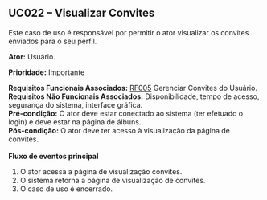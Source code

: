 ## UC022 – Visualizar Convites ##

Este caso de uso é responsável por permitir o ator visualizar os convites enviados para o seu perfil.

**Ator:** Usuário.

**Prioridade:** Importante

**Requisitos Funcionais Associados:** [RF005](RF005.md) Gerenciar Convites do Usuário.<br>
<b>Requisitos Não Funcionais Associados:</b> Disponibilidade, tempo de acesso, segurança do sistema, interface gráfica.<br>
<b>Pré-condição:</b> O ator deve estar conectado ao sistema (ter efetuado o login) e deve estar na página de álbuns.<br>
<b>Pós-condição:</b> O ator deve ter acesso à visualização da página de convites.<br>
<br>
<b>Fluxo de eventos principal</b>

1.	O ator acessa a página de visualização convites.<br>
2.	O sistema retorna a página de visualização de convites.<br>
3.	O caso de uso é encerrado.<br>